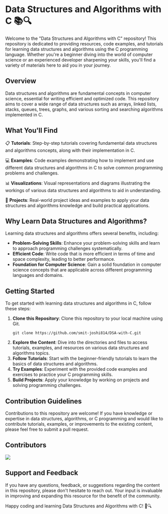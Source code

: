 # Data Structures and Algorithms with C 📚🔍

Welcome to the "Data Structures and Algorithms with C" repository! This repository is dedicated to providing resources, code examples, and tutorials for learning data structures and algorithms using the C programming language. Whether you're a beginner diving into the world of computer science or an experienced developer sharpening your skills, you'll find a variety of materials here to aid you in your journey.

## Overview
Data structures and algorithms are fundamental concepts in computer science, essential for writing efficient and optimized code. This repository aims to cover a wide range of data structures such as arrays, linked lists, stacks, queues, trees, graphs, and various sorting and searching algorithms implemented in C.

## What You'll Find
📋 **Tutorials**: Step-by-step tutorials covering fundamental data structures and algorithms concepts, along with their implementation in C.

💻 **Examples**: Code examples demonstrating how to implement and use different data structures and algorithms in C to solve common programming problems and challenges.

📊 **Visualizations**: Visual representations and diagrams illustrating the workings of various data structures and algorithms to aid in understanding.

🚀 **Projects**: Real-world project ideas and examples to apply your data structures and algorithms knowledge and build practical applications.

## Why Learn Data Structures and Algorithms?
Learning data structures and algorithms offers several benefits, including:
- **Problem-Solving Skills**: Enhance your problem-solving skills and learn to approach programming challenges systematically.
- **Efficient Code**: Write code that is more efficient in terms of time and space complexity, leading to better performance.
- **Foundation for Computer Science**: Gain a solid foundation in computer science concepts that are applicable across different programming languages and domains.

## Getting Started
To get started with learning data structures and algorithms in C, follow these steps:
1. **Clone this Repository**: Clone this repository to your local machine using Git.
   ```
   git clone https://github.com/smit-joshi814/DSA-with-C.git
   ```
2. **Explore the Content**: Dive into the directories and files to access tutorials, examples, and resources on various data structures and algorithms topics.
3. **Follow Tutorials**: Start with the beginner-friendly tutorials to learn the basics of data structures and algorithms.
4. **Try Examples**: Experiment with the provided code examples and exercises to practice your C programming skills.
5. **Build Projects**: Apply your knowledge by working on projects and solving programming challenges.

## Contribution Guidelines
Contributions to this repository are welcome! If you have knowledge or expertise in data structures, algorithms, or C programming and would like to contribute tutorials, examples, or improvements to the existing content, please feel free to submit a pull request.

## Contributors
<a href="https://github.com/smit-joshi814/DSA-with-C/graphs/contributors">
  <img src="https://contrib.rocks/image?repo=smit-joshi814/DSA-with-C&max=5" />
</a>

## Support and Feedback
If you have any questions, feedback, or suggestions regarding the content in this repository, please don't hesitate to reach out. Your input is invaluable in improving and expanding this resource for the benefit of the community.

Happy coding and learning Data Structures and Algorithms with C! 🚀🔍
